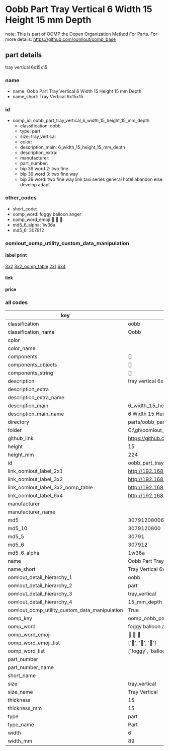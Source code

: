 # Oobb Part Tray Vertical 6 Width 15 Height 15 mm Depth  

note: This is part of OOMP the Oopen Organization Method For Parts. For more details: https://github.com/oomlout/oomp_base

##  part details
  



tray vertical 6x15x15



### name
* name: Oobb Part Tray Vertical 6 Width 15 Height 15 mm Depth
* name_short: Tray Vertical 6x15x15 
### id
* oomp_id: oobb_part_tray_vertical_6_width_15_height_15_mm_depth
  * classification: oobb
  * type: part
  * size: tray_vertical
  * color: 
  * description_main: 6_width_15_height_15_mm_depth
  * description_extra: 
  * manufacturer: 
  * part_number: 
  * bip 39 word 2: two fine
  * bip 39 word 3: two fine way
  * bip 39 word: two fine way link taxi series general hotel abandon else develop adapt

### other_codes
* short_code: 
* oomp_word: foggy balloon anger
* oomp_word_emoji :foggy: :balloon: :anger:
* md5_6_alpha: 1w36a
* md5_6: 307912






### oomlout_oomp_utility_custom_data_manipulation
#### label print
[3x2](http://192.168.1.245:1112/?label=oomp%201w36a)
[3x2_oomp_table](http://192.168.1.108:1112/?label=oomp%201w36a)
[2x1](http://192.168.1.242:1112/?label=oomp%201w36a)
[6x4](http://192.168.1.55:1112/?label=oomp%201w36a)    

#### link

                              

#### price







### all codes 
| key | value |  
| --- | --- |  
| classification | oobb |  
| classification_name | Oobb |  
| color |  |  
| color_name |  |  
| components | [] |  
| components_objects | [] |  
| components_string | [] |  
| description | tray vertical 6x15x15 |  
| description_extra |  |  
| description_extra_name |  |  
| description_main | 6_width_15_height_15_mm_depth |  
| description_main_name | 6 Width 15 Height 15 mm Depth |  
| directory | parts/oobb_part_tray_vertical_6_width_15_height_15_mm_depth |  
| folder | C:\gh\oomlout_oobb_version_4_generated_parts\parts\oobb_part_tray_vertical_6_width_15_height_15_mm_depth |  
| github_link | https://github.com/oomlout/oomlout_oomp_part_src/tree/main/parts/oobb_part_tray_vertical_6_width_15_height_15_mm_depth |  
| height | 15 |  
| height_mm | 224 |  
| id | oobb_part_tray_vertical_6_width_15_height_15_mm_depth |  
| link_oomlout_label_2x1 | http://192.168.1.242:1112/?label=oomp%201w36a |  
| link_oomlout_label_3x2 | http://192.168.1.245:1112/?label=oomp%201w36a |  
| link_oomlout_label_3x2_oomp_table | http://192.168.1.108:1112/?label=oomp%201w36a |  
| link_oomlout_label_6x4 | http://192.168.1.55:1112/?label=oomp%201w36a |  
| manufacturer |  |  
| manufacturer_name |  |  
| md5 | 30791208006e2c1b106f3821f015b75d |  
| md5_10 | 3079120800 |  
| md5_5 | 30791 |  
| md5_6 | 307912 |  
| md5_6_alpha | 1w36a |  
| name | Oobb Part Tray Vertical 6 Width 15 Height 15 mm Depth |  
| name_short | Tray Vertical 6x15x15  |  
| oomlout_detail_hierarchy_1 | oobb |  
| oomlout_detail_hierarchy_2 | part |  
| oomlout_detail_hierarchy_3 | tray_vertical |  
| oomlout_detail_hierarchy_4 | 15_mm_depth |  
| oomlout_oomp_utility_custom_data_manipulation | True |  
| oomp_key | oomp_oobb_part_tray_vertical_6_width_15_height_15_mm_depth |  
| oomp_word | foggy balloon anger |  
| oomp_word_emoji | :foggy: :balloon: :anger: |  
| oomp_word_emoji_list | [':foggy:', ':balloon:', ':anger:'] |  
| oomp_word_list | ['foggy', 'balloon', 'anger'] |  
| part_number |  |  
| part_number_name |  |  
| short_name |  |  
| size | tray_vertical |  
| size_name | Tray Vertical |  
| thickness | 15 |  
| thickness_mm | 15 |  
| type | part |  
| type_name | Part |  
| width | 6 |  
| width_mm | 89 |  
